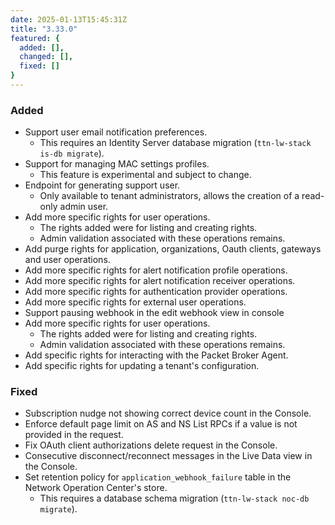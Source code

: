 ```yaml
---
date: 2025-01-13T15:45:31Z
title: "3.33.0"
featured: {
  added: [],
  changed: [],
  fixed: []
}
---
```


### Added

- Support user email notification preferences.
  - This requires an Identity Server database migration (`ttn-lw-stack is-db migrate`).
- Support for managing MAC settings profiles.
  - This feature is experimental and subject to change.
- Endpoint for generating support user.
  - Only available to tenant administrators, allows the creation of a read-only admin user.
- Add more specific rights for user operations.
  - The rights added were for listing and creating rights.
  - Admin validation associated with these operations remains.
- Add purge rights for application, organizations, Oauth clients, gateways and user operations.
- Add more specific rights for alert notification profile operations.
- Add more specific rights for alert notification receiver operations.
- Add more specific rights for authentication provider operations.
- Add more specific rights for external user operations.
- Support pausing webhook in the edit webhook view in console
- Add more specific rights for user operations.
  - The rights added were for listing and creating rights.
  - Admin validation associated with these operations remains.
- Add specific rights for interacting with the Packet Broker Agent.
- Add specific rights for updating a tenant's configuration.

### Fixed

- Subscription nudge not showing correct device count in the Console.
- Enforce default page limit on AS and NS List RPCs if a value is not provided in the request.
- Fix OAuth client authorizations delete request in the Console.
- Consecutive disconnect/reconnect messages in the Live Data view in the Console.
- Set retention policy for `application_webhook_failure` table in the Network Operation Center's store.
  - This requires a database schema migration (`ttn-lw-stack noc-db migrate`).
